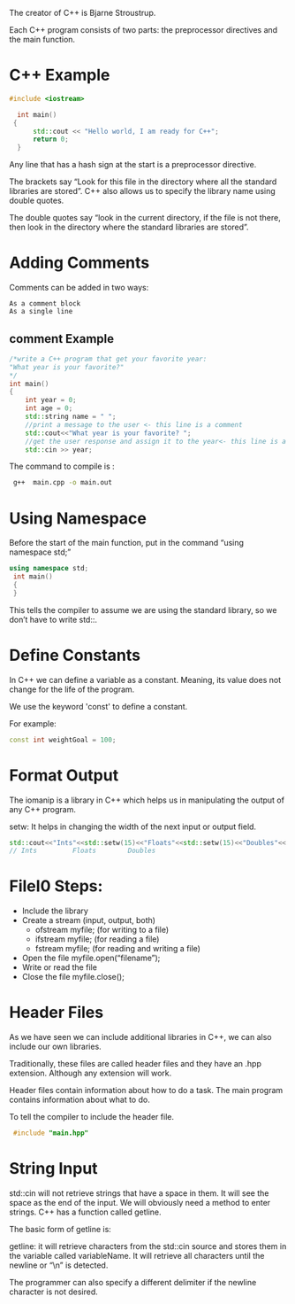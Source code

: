 
The creator of C++ is  Bjarne Stroustrup.

Each C++ program consists of two parts: the preprocessor directives and the main function. 

# C++ Example

```cpp
#include <iostream>

  int main() 
 {
      std::cout << "Hello world, I am ready for C++";
      return 0;
  }
```

 Any line that has a hash sign at the start is a preprocessor directive. 

 The brackets say “Look for this file in the directory where all the standard libraries are stored”. C++ also allows us to specify the library name using double quotes. 

 The double quotes say “look in the current directory, if the file is not there, then look in the directory where the standard libraries are stored”. 

 # Adding Comments

 Comments can be added in two ways:

    As a comment block
    As a single line


## comment Example

```cpp
/*write a C++ program that get your favorite year:
"What year is your favorite?"
*/
int main()
{
    int year = 0;
    int age = 0;
    std::string name = " ";
    //print a message to the user <- this line is a comment
    std::cout<<"What year is your favorite? ";
    //get the user response and assign it to the year<- this line is a comment
    std::cin >> year;
```

The command to compile is : 

```sh
 g++  main.cpp -o main.out
 ```

 # Using Namespace
 Before the start of the main function, put in the command “using namespace std;”
```cpp
using namespace std;
 int main()
 {
 }
```
This tells the compiler to assume we are using the standard library, so we don’t have to write std::.

# Define Constants
In C++ we can define a variable as a constant. Meaning, its value does not change for the life of the program.

We use the keyword 'const' to define a constant.

For example: 
```cpp
const int weightGoal = 100;
 ```

# Format Output
The iomanip is a library in C++ which helps us in manipulating the output of any C++ program.

setw: It helps in changing the width of the next input or output field.

```cpp
std::cout<<"Ints"<<std::setw(15)<<"Floats"<<std::setw(15)<<"Doubles"<< "\n";
// Ints         Floats        Doubles
 ```

# FileI0 Steps:
 - Include the <fstream> library 
 - Create a stream (input, output, both)
      - ofstream myfile; (for writing to a file)
      - ifstream myfile; (for reading a file)
      - fstream myfile; (for reading and writing a file)
 - Open the file  myfile.open(“filename”);
 - Write or read the file
 - Close the file myfile.close();

# Header Files
As we have seen we can include additional libraries in C++, we can also include our own libraries.

Traditionally, these files are called header files and they have an .hpp extension. Although any extension will work.

Header files contain information about how to do a task.
The main program contains information about what to do.

To tell the compiler to include the header file.

```cpp
 #include "main.hpp"
 ```

# String Input

std::cin will not retrieve strings that have a space in them. It will see the space as the end of the input. We will obviously need a method to enter strings.
C++ has a function called getline.

The basic form of getline is:

getline: it will retrieve characters from the std::cin source and stores them in the variable called variableName. It will retrieve all characters until the newline or “\n” is detected.

The programmer can also specify a different delimiter if the newline character is not desired.